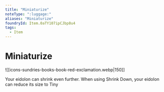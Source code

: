 ```yaml
---
title: "Miniaturize"
noteType: ":luggage:"
aliases: "Miniaturize"
foundryId: Item.0aTY107ipCJbp8u4
tags:
  - Item
---
```


# Miniaturize
![[icons-sundries-books-book-red-exclamation.webp|150]]

Your eidolon can shrink even further. When using Shrink Down, your eidolon can reduce its size to Tiny
